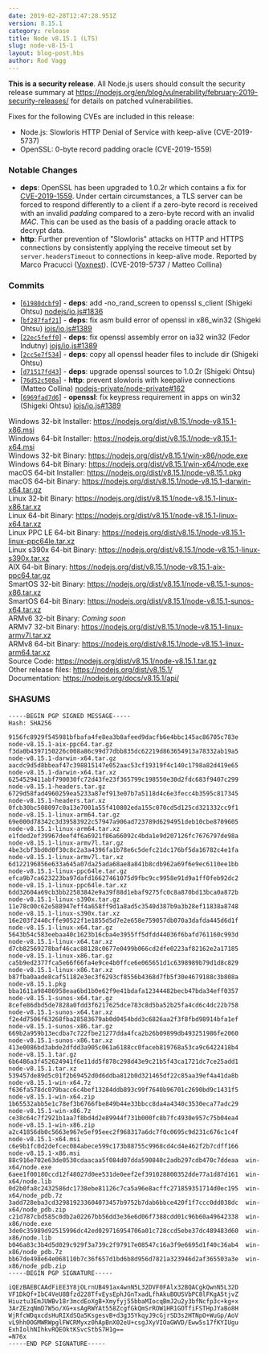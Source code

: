 ```yaml
---
date: 2019-02-28T12:47:28.951Z
version: 8.15.1
category: release
title: Node v8.15.1 (LTS)
slug: node-v8-15-1
layout: blog-post.hbs
author: Rod Vagg
---
```


**This is a security release**. All Node.js users should consult the security release summary at https://nodejs.org/en/blog/vulnerability/february-2019-security-releases/ for details on patched vulnerabilities.

Fixes for the following CVEs are included in this release:

  * Node.js: Slowloris HTTP Denial of Service with keep-alive (CVE-2019-5737)
  * OpenSSL: 0-byte record padding oracle (CVE-2019-1559)

### Notable Changes

* **deps**: OpenSSL has been upgraded to 1.0.2r which contains a fix for [CVE-2019-1559](https://www.openssl.org/news/secadv/20190226.txt). Under certain circumstances, a TLS server can be forced to respond differently to a client if a zero-byte record is received with an invalid _padding_ compared to a zero-byte record with an invalid _MAC_. This can be used as the basis of a padding oracle attack to decrypt data.
* **http**: Further prevention of "Slowloris" attacks on HTTP and HTTPS connections by consistently applying the receive timeout set by `server.headersTimeout` to connections in keep-alive mode. Reported by Marco Pracucci ([Voxnest](https://voxnest.com)). (CVE-2019-5737 / Matteo Collina)

### Commits

* [[`61980dcbf9`](https://github.com/nodejs/node/commit/61980dcbf9)] - **deps**: add -no\_rand\_screen to openssl s\_client (Shigeki Ohtsu) [nodejs/io.js#1836](https://github.com/nodejs/io.js/pull/1836)
* [[`bf287faf21`](https://github.com/nodejs/node/commit/bf287faf21)] - **deps**: fix asm build error of openssl in x86\_win32 (Shigeki Ohtsu) [iojs/io.js#1389](https://github.com/iojs/io.js/pull/1389)
* [[`22ec5feff0`](https://github.com/nodejs/node/commit/22ec5feff0)] - **deps**: fix openssl assembly error on ia32 win32 (Fedor Indutny) [iojs/io.js#1389](https://github.com/iojs/io.js/pull/1389)
* [[`2cc5e7f534`](https://github.com/nodejs/node/commit/2cc5e7f534)] - **deps**: copy all openssl header files to include dir (Shigeki Ohtsu)
* [[`d71517fd43`](https://github.com/nodejs/node/commit/d71517fd43)] - **deps**: upgrade openssl sources to 1.0.2r (Shigeki Ohtsu)
* [[`76d52c508a`](https://github.com/nodejs/node/commit/76d52c508a)] - **http**: prevent slowloris with keepalive connections (Matteo Collina) [nodejs-private/node-private#162](https://github.com/nodejs-private/node-private/pull/162)
* [[`6969fad7d6`](https://github.com/nodejs/node/commit/6969fad7d6)] - **openssl**: fix keypress requirement in apps on win32 (Shigeki Ohtsu) [iojs/io.js#1389](https://github.com/iojs/io.js/pull/1389)

Windows 32-bit Installer: https://nodejs.org/dist/v8.15.1/node-v8.15.1-x86.msi<br>
Windows 64-bit Installer: https://nodejs.org/dist/v8.15.1/node-v8.15.1-x64.msi<br>
Windows 32-bit Binary: https://nodejs.org/dist/v8.15.1/win-x86/node.exe<br>
Windows 64-bit Binary: https://nodejs.org/dist/v8.15.1/win-x64/node.exe<br>
macOS 64-bit Installer: https://nodejs.org/dist/v8.15.1/node-v8.15.1.pkg<br>
macOS 64-bit Binary: https://nodejs.org/dist/v8.15.1/node-v8.15.1-darwin-x64.tar.gz<br>
Linux 32-bit Binary: https://nodejs.org/dist/v8.15.1/node-v8.15.1-linux-x86.tar.xz<br>
Linux 64-bit Binary: https://nodejs.org/dist/v8.15.1/node-v8.15.1-linux-x64.tar.xz<br>
Linux PPC LE 64-bit Binary: https://nodejs.org/dist/v8.15.1/node-v8.15.1-linux-ppc64le.tar.xz<br>
Linux s390x 64-bit Binary: https://nodejs.org/dist/v8.15.1/node-v8.15.1-linux-s390x.tar.xz<br>
AIX 64-bit Binary: https://nodejs.org/dist/v8.15.1/node-v8.15.1-aix-ppc64.tar.gz<br>
SmartOS 32-bit Binary: https://nodejs.org/dist/v8.15.1/node-v8.15.1-sunos-x86.tar.xz<br>
SmartOS 64-bit Binary: https://nodejs.org/dist/v8.15.1/node-v8.15.1-sunos-x64.tar.xz<br>
ARMv6 32-bit Binary: *Coming soon*<br>
ARMv7 32-bit Binary: https://nodejs.org/dist/v8.15.1/node-v8.15.1-linux-armv7l.tar.xz<br>
ARMv8 64-bit Binary: https://nodejs.org/dist/v8.15.1/node-v8.15.1-linux-arm64.tar.xz<br>
Source Code: https://nodejs.org/dist/v8.15.1/node-v8.15.1.tar.gz<br>
Other release files: https://nodejs.org/dist/v8.15.1/<br>
Documentation: https://nodejs.org/docs/v8.15.1/api/

<h3 id="shasums">SHASUMS</h3>

```
-----BEGIN PGP SIGNED MESSAGE-----
Hash: SHA256

9156fc8929f545981bfbafa4fe8ea3b8afeed9dacfb6e4bbc145ac86705c783e  node-v8.15.1-aix-ppc64.tar.gz
f3da0b4397150226c008a86c99d77dbb835dc62219d863654913a78332ab19a5  node-v8.15.1-darwin-x64.tar.gz
aacdc9d5d8bbeaf47c398815147e052aac53cf19319f4c140c1798a82d419e65  node-v8.15.1-darwin-x64.tar.xz
6254529411abf790030fc72d43fe23f365799c198550e30d2fdc683f9407c299  node-v8.15.1-headers.tar.gz
6729d58fad4960259ea5233a87ef913e07b7a5118d4c6e3fecc4b3595c817345  node-v8.15.1-headers.tar.xz
0fcb30bc508097c0a13e7001a55f410802eda155c070cd5d125cd321332cc9f1  node-v8.15.1-linux-arm64.tar.gz
69e000d78342c3d39583922c57947a906ad723789d6294951deb10cbe8709605  node-v8.15.1-linux-arm64.tar.xz
e1fded2ef39967deef4f6a6921f86a66092c4bda1e9d207126fc7676797de98a  node-v8.15.1-linux-armv7l.tar.gz
4be3cbf3bd0d0f30c8c2a3a4396fa1b78e6c5defc21dc176bf5da16782c4e1fa  node-v8.15.1-linux-armv7l.tar.xz
6d122196856e633a645a07da25ada68ae8a841b8cdb962a69f6e9ec6110ee1bb  node-v8.15.1-linux-ppc64le.tar.gz
efca9b7ca623223ba97dafd16627461075d9fbc9cc9958e91d9a1ff0feb92dc2  node-v8.15.1-linux-ppc64le.tar.xz
6dd32604a69cb3bb22583842e9a39f88d1ebaf9275fc0c8a870bd13bca0a872b  node-v8.15.1-linux-s390x.tar.gz
11e78c00c62e588947eff4a658ff9d1a8ad5c3540d387b9a3b28ef11838a8748  node-v8.15.1-linux-s390x.tar.xz
16e203f2440cffe90522f1e1855d5d7e2e658e759057db070a3dafda445d6d1f  node-v8.15.1-linux-x64.tar.gz
5643b54c583eebaa40c1623b16cba4e3955ff5dfdd44036f6bafd761160c993d  node-v8.15.1-linux-x64.tar.xz
d7cb82569278baf46cac88128c0677e0499b066cd2dfe0223af82162e2a17185  node-v8.15.1-linux-x86.tar.gz
ca5b9ed2377fca5e66f66fa4e9ce4b0ffce6e065651d1c6398989b79d1d8c829  node-v8.15.1-linux-x86.tar.xz
b87fba0aade8caf51182e3ec3f6293cf8556b4368d7fb5f30e4679188c3b808a  node-v8.15.1.pkg
bba1611a98486958eaa6bd1b0e62f9e41bdafa12344482becb47bda34eff0357  node-v8.15.1-sunos-x64.tar.gz
8cefe86dbd5de7828a0fdd3f6217625dce783c8d5ba52b25fa4cd6c4dc22b758  node-v8.15.1-sunos-x64.tar.xz
f2e4d7506f63268fba28583679ab0d0454bdd3c6826aa2f3f8fbd98914bfa1ef  node-v8.15.1-sunos-x86.tar.gz
669b2a959b13ecdba7c722fbe21277dda4fca2b26b09899db493251986fe2060  node-v8.15.1-sunos-x86.tar.xz
413e0086bd3abde2dfdd3a905c061a6188cc0faceb819768a53ca9c6422418b4  node-v8.15.1.tar.gz
6b6486a3f452624941f6e11dd5f878c298d43e9c21b5f43ca1721dc7ce25add1  node-v8.15.1.tar.xz
539457de89d5c01f2b69452d0d6ddba812b0d321465df22c85aa39ef4a41da8b  node-v8.15.1-win-x64.7z
f636fa578dc079bacc6c4bef13284ddb893c99f7640b96701c2690bd9c1431f5  node-v8.15.1-win-x64.zip
1b65532abb5e1c78ef3b6766fbe849b44e33bbcc8da4a4340c3530eca77adc29  node-v8.15.1-win-x86.7z
ce38c64c7f2921b1aa7f8bd4d2e89944f731b000fc8b7fc4930e957c75b04ea4  node-v8.15.1-win-x86.zip
a2c41856db0c5663e967e5ef95eec2f968317a6dc7f0c0695c9d231c676c1c4f  node-v8.15.1-x64.msi
c6e9b1fc0d2defcec084abece599c173b88755c9968cd4cd4e462f2b7cdff166  node-v8.15.1-x86.msi
88c916e702e63de0530cdaacaa5f084d07dda590840c2adb297cdb470c7ddeaa  win-x64/node.exe
6aee1f00180ccd12f48027d0ee531de0eef2ef391028800352dde77a1d87d161  win-x64/node.lib
0d2b0fa8c2432586dc1738ebe81126c7ca5a96e8acffc271859351714d0ec195  win-x64/node_pdb.7z
3add728eba3cd329819233604073457b9752b7dab6bbce420f1f7ccc0dd038dc  win-x64/node_pdb.zip
c21d787cbd585c0db2a02267bb56dd3e36e6d06f7388cdd01c96b60a49642338  win-x86/node.exe
3de0c35989d92515996dc42ed029716954706a01c728ccd5ebe37dc489483d60  win-x86/node.lib
b046a83c3b4d5d029c929f3a739c2f97917e08547c16a3f9e6695d1f40c36ab4  win-x86/node_pdb.7z
bb67de498e64e068110b7c36f657d1bd6b8d956d7821a323946d2af365503a3e  win-x86/node_pdb.zip
-----BEGIN PGP SIGNATURE-----

iQEzBAEBCAAdFiEE3Y8jOLrnUB491ax4wnN5L32DVF0FAlx32BQACgkQwnN5L32D
VF1DkQf+IbC4VeU8Bfzd228TfvEysEphJGnTxadLfhAkuBOUSVbPC8lFKgA5tjvZ
Hiuztu3EmJUWBv18r3mcdEoXgB+Xmyfyj55bbaMIocqBmJ2u2y3bfNcfp3c+kg+x
3ArZEzqNmD7W5o/XG+xsAgRWYAt558ZcgfGkQmSrROW1HR1GOTfiFSTHpJYaBo8H
WjRfcWDqxcdsHuRIXdSQa5KsgesvB+d3g35YkqyJ9cGjrSD3s2HTNpO+WuGp/AoV
vL9hh0OGMWRWpglFWCRMyxz0hApBnX02eU+csgJXyVIOaGWVD/Eww5s17fKYIUgu
ExhIolhNIhkvRQEOktKSvcStbS7H1g==
=N76x
-----END PGP SIGNATURE-----

```
